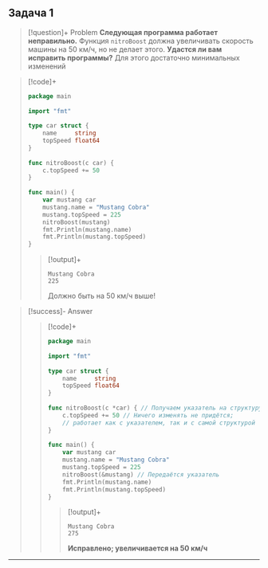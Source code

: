 ## Задача 1

> [!question]+ Problem
> **Следующая программа работает неправильно.** Функция `nitroBoost` должна увеличивать скорость машины на 50 км/ч, но не делает этого. 
> **Удастся ли вам исправить программы?** Для этого достаточно минимальных изменений

> [!code]+
> ```go
> package main  
>   
> import "fmt"  
>   
> type car struct {  
>     name     string  
>     topSpeed float64  
> }  
>   
> func nitroBoost(c car) {  
>     c.topSpeed += 50  
> }  
>   
> func main() {  
>     var mustang car  
>     mustang.name = "Mustang Cobra"  
>     mustang.topSpeed = 225  
>     nitroBoost(mustang)  
>     fmt.Println(mustang.name)  
>     fmt.Println(mustang.topSpeed)  
> }
> ```
> > [!output]+
> > ```
> > Mustang Cobra
> > 225
> > ```
> > Должно быть на 50 км/ч выше!

> [!success]- Answer
> > [!code]+
> > ```go
> > package main  
> >   
> > import "fmt"  
> >   
> > type car struct {  
> >     name     string  
> >     topSpeed float64  
> > }  
> >   
> > func nitroBoost(c *car) { // Получаем указатель на структуру вместо структуры  
> >     c.topSpeed += 50 // Ничего изменять не придётся;   
> >     // работает как с указателем, так и с самой структурой  
> > }  
> >   
> > func main() {  
> >     var mustang car  
> >     mustang.name = "Mustang Cobra"  
> >     mustang.topSpeed = 225  
> >     nitroBoost(&mustang) // Передаётся указатель  
> >     fmt.Println(mustang.name)  
> >     fmt.Println(mustang.topSpeed)  
> > }
> >```
> > > [!output]+
> > >```
> > > Mustang Cobra
> > > 275
> > >```
> > >**Исправлено; увеличивается на 50 км/ч**


---



